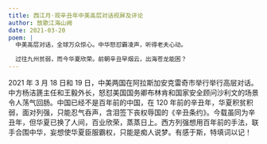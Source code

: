 ```yaml
---
title: 西江月·观辛丑年中美高层对话视屏及评论
author: 放歌江海山阙
date: 2021-03-20
poem: |
  中美高层对话，全球万众惊心。中华怒怼霸凌声，听得老夫心动。

  过往九州贫弱，而今华夏欣荣。前朝辛丑早烟云，出海苍龙能困？
---
```


2021 年 3 月 18 日和 19 日，中美两国在阿拉斯加安克雷奇市举行举行高层对话。中方杨洁篪主任和王毅外长，怒怼美国国务卿布林肯和国家安全顾问沙利文的场景令人荡气回肠。中国已经不是百年前的中国，在 120 年前的辛丑年，华夏积贫积弱，面对列强，只能忍气呑声，含泪签下丧权辱国的《辛丑条约》。今载虽同为辛丑年，但华夏已换了人间，百业欣荣，蒸蒸日上。西方列强想用百年前的手法，联手合围中华，妄想使华夏臣服霸权，只能是痴人说梦。有感于斯，特填词以记！
